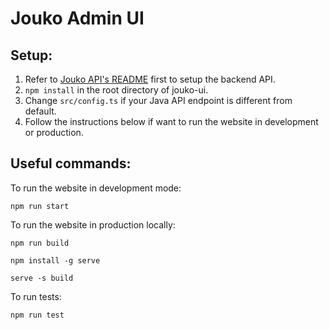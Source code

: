 # Jouko Admin UI

## Setup:
1. Refer to [Jouko API's README](https://github.com/Metatavu/jouko/blob/master/jouko-api/README.MD) first to setup the backend API.
2. ```npm install``` in the root directory of jouko-ui.
3. Change ```src/config.ts``` if your Java API endpoint is different from default.
4. Follow the instructions below if want to run the website in development or production.

## Useful commands:

To run the website in development mode:
```
npm run start
```
To run the website in production locally:
```
npm run build
```
```
npm install -g serve
```
```
serve -s build
```
To run tests:
```
npm run test
```
